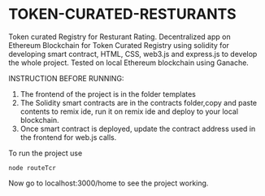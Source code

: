 # TOKEN-CURATED-RESTURANTS
Token curated Registry for Resturant Rating.
Decentralized app on Ethereum Blockchain for Token Curated Registry using solidity for developing smart contract, HTML, CSS, web3.js and express.js to develop the whole project. Tested on local Ethereum blockchain using Ganache.

INSTRUCTION BEFORE RUNNING:
1) The frontend of the project is in the folder templates
2) The Solidity smart contracts are in the contracts folder,copy and paste contents to remix ide, run it on remix ide and deploy to your local blockchain.
3) Once smart contract is deployed, update the contract address used in the frontend for web.js calls.

To run the project use

```
node routeTcr
```

Now go to localhost:3000/home to see the project working.
